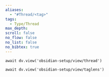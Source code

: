 ```yaml
---
aliases: 
  - "#Thread/<tag>"
tags:
  - Type/Thread
max_depth: 
scroll: false
no_flow: false
no_list: false
no_bibtex: true
---
```


```dataviewjs
await dv.view('obsidian-setup/view/thread')
```

```dataviewjs
await dv.view('obsidian-setup/view/taglens')
```